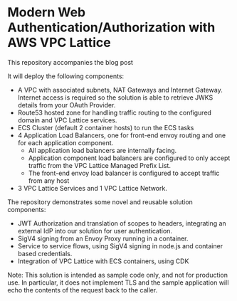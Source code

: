 
# Modern Web Authentication/Authorization with AWS VPC Lattice

This repository accompanies the blog post <blogURL>

It will deploy the following components:

* A VPC with associated subnets, NAT Gateways and Internet Gateway. Internet access is required so the solution is able to retrieve JWKS details from your OAuth Provider.
* Route53 hosted zone for handling traffic routing to the configured domain and VPC Lattice services.
* ECS Cluster (default 2 container hosts) to run the ECS tasks
* 4 Application Load Balancers, one for front-end envoy routing and one for each application component. 
    * All application load balancers are internally facing.
    * Application component load balancers are configured to only accept traffic from the VPC Lattice Managed Prefix List.
    * The front-end envoy load balancer is configured to accept traffic from any host 
* 3 VPC Lattice Services and 1 VPC Lattice Network.

The repository demonstrates some novel and reusable solution components:

* JWT Authorization and translation of scopes to headers, integrating an external IdP into our solution for user authentication.
* SigV4 signing from an Envoy Proxy running in a container.
* Service to service flows, using SigV4 signing in node.js and container based credentials.
* Integration of VPC Lattice with ECS containers, using CDK

Note: This solution is intended as sample code only, and not for production use. In particular, it does not implement TLS and the sample application will echo the contents of the request back to the caller.
